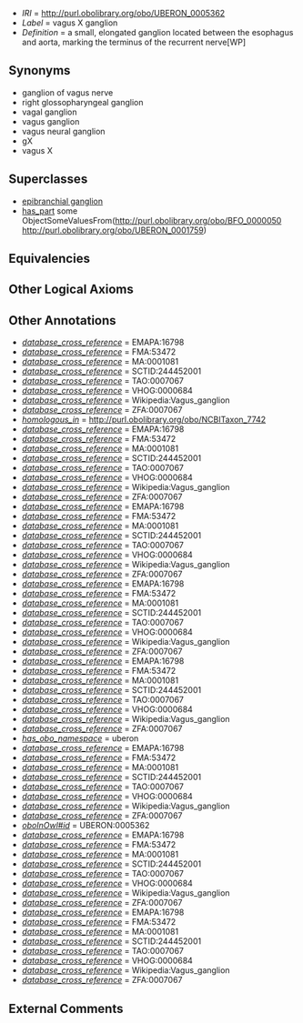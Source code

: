  * *IRI* = http://purl.obolibrary.org/obo/UBERON_0005362
 * *Label* = vagus X ganglion
 * *Definition* = a small, elongated ganglion located between the esophagus and aorta, marking the terminus of the recurrent nerve[WP]

## Synonyms

 * ganglion of vagus nerve
 * right glossopharyngeal ganglion
 * vagal ganglion
 * vagus ganglion
 * vagus neural ganglion
 * gX
 * vagus X

## Superclasses

 * [epibranchial ganglion](../../UBERON/27/UBERON_0009127.md)
 * [has_part](../../BFO/51/BFO_0000051.md) some ObjectSomeValuesFrom(<http://purl.obolibrary.org/obo/BFO_0000050> <http://purl.obolibrary.org/obo/UBERON_0001759>)

## Equivalencies


## Other Logical Axioms


## Other Annotations

 * *[database_cross_reference](../../ef/oboInOwl#hasDbXref.md)* = EMAPA:16798
 * *[database_cross_reference](../../ef/oboInOwl#hasDbXref.md)* = FMA:53472
 * *[database_cross_reference](../../ef/oboInOwl#hasDbXref.md)* = MA:0001081
 * *[database_cross_reference](../../ef/oboInOwl#hasDbXref.md)* = SCTID:244452001
 * *[database_cross_reference](../../ef/oboInOwl#hasDbXref.md)* = TAO:0007067
 * *[database_cross_reference](../../ef/oboInOwl#hasDbXref.md)* = VHOG:0000684
 * *[database_cross_reference](../../ef/oboInOwl#hasDbXref.md)* = Wikipedia:Vagus_ganglion
 * *[database_cross_reference](../../ef/oboInOwl#hasDbXref.md)* = ZFA:0007067
 * *[homologous_in](../../core#homologous/in/core#homologous_in.md)* = http://purl.obolibrary.org/obo/NCBITaxon_7742
 * *[database_cross_reference](../../ef/oboInOwl#hasDbXref.md)* = EMAPA:16798
 * *[database_cross_reference](../../ef/oboInOwl#hasDbXref.md)* = FMA:53472
 * *[database_cross_reference](../../ef/oboInOwl#hasDbXref.md)* = MA:0001081
 * *[database_cross_reference](../../ef/oboInOwl#hasDbXref.md)* = SCTID:244452001
 * *[database_cross_reference](../../ef/oboInOwl#hasDbXref.md)* = TAO:0007067
 * *[database_cross_reference](../../ef/oboInOwl#hasDbXref.md)* = VHOG:0000684
 * *[database_cross_reference](../../ef/oboInOwl#hasDbXref.md)* = Wikipedia:Vagus_ganglion
 * *[database_cross_reference](../../ef/oboInOwl#hasDbXref.md)* = ZFA:0007067
 * *[database_cross_reference](../../ef/oboInOwl#hasDbXref.md)* = EMAPA:16798
 * *[database_cross_reference](../../ef/oboInOwl#hasDbXref.md)* = FMA:53472
 * *[database_cross_reference](../../ef/oboInOwl#hasDbXref.md)* = MA:0001081
 * *[database_cross_reference](../../ef/oboInOwl#hasDbXref.md)* = SCTID:244452001
 * *[database_cross_reference](../../ef/oboInOwl#hasDbXref.md)* = TAO:0007067
 * *[database_cross_reference](../../ef/oboInOwl#hasDbXref.md)* = VHOG:0000684
 * *[database_cross_reference](../../ef/oboInOwl#hasDbXref.md)* = Wikipedia:Vagus_ganglion
 * *[database_cross_reference](../../ef/oboInOwl#hasDbXref.md)* = ZFA:0007067
 * *[database_cross_reference](../../ef/oboInOwl#hasDbXref.md)* = EMAPA:16798
 * *[database_cross_reference](../../ef/oboInOwl#hasDbXref.md)* = FMA:53472
 * *[database_cross_reference](../../ef/oboInOwl#hasDbXref.md)* = MA:0001081
 * *[database_cross_reference](../../ef/oboInOwl#hasDbXref.md)* = SCTID:244452001
 * *[database_cross_reference](../../ef/oboInOwl#hasDbXref.md)* = TAO:0007067
 * *[database_cross_reference](../../ef/oboInOwl#hasDbXref.md)* = VHOG:0000684
 * *[database_cross_reference](../../ef/oboInOwl#hasDbXref.md)* = Wikipedia:Vagus_ganglion
 * *[database_cross_reference](../../ef/oboInOwl#hasDbXref.md)* = ZFA:0007067
 * *[database_cross_reference](../../ef/oboInOwl#hasDbXref.md)* = EMAPA:16798
 * *[database_cross_reference](../../ef/oboInOwl#hasDbXref.md)* = FMA:53472
 * *[database_cross_reference](../../ef/oboInOwl#hasDbXref.md)* = MA:0001081
 * *[database_cross_reference](../../ef/oboInOwl#hasDbXref.md)* = SCTID:244452001
 * *[database_cross_reference](../../ef/oboInOwl#hasDbXref.md)* = TAO:0007067
 * *[database_cross_reference](../../ef/oboInOwl#hasDbXref.md)* = VHOG:0000684
 * *[database_cross_reference](../../ef/oboInOwl#hasDbXref.md)* = Wikipedia:Vagus_ganglion
 * *[database_cross_reference](../../ef/oboInOwl#hasDbXref.md)* = ZFA:0007067
 * *[has_obo_namespace](../../ce/oboInOwl#hasOBONamespace.md)* = uberon
 * *[database_cross_reference](../../ef/oboInOwl#hasDbXref.md)* = EMAPA:16798
 * *[database_cross_reference](../../ef/oboInOwl#hasDbXref.md)* = FMA:53472
 * *[database_cross_reference](../../ef/oboInOwl#hasDbXref.md)* = MA:0001081
 * *[database_cross_reference](../../ef/oboInOwl#hasDbXref.md)* = SCTID:244452001
 * *[database_cross_reference](../../ef/oboInOwl#hasDbXref.md)* = TAO:0007067
 * *[database_cross_reference](../../ef/oboInOwl#hasDbXref.md)* = VHOG:0000684
 * *[database_cross_reference](../../ef/oboInOwl#hasDbXref.md)* = Wikipedia:Vagus_ganglion
 * *[database_cross_reference](../../ef/oboInOwl#hasDbXref.md)* = ZFA:0007067
 * *[oboInOwl#id](../../id/oboInOwl#id.md)* = UBERON:0005362
 * *[database_cross_reference](../../ef/oboInOwl#hasDbXref.md)* = EMAPA:16798
 * *[database_cross_reference](../../ef/oboInOwl#hasDbXref.md)* = FMA:53472
 * *[database_cross_reference](../../ef/oboInOwl#hasDbXref.md)* = MA:0001081
 * *[database_cross_reference](../../ef/oboInOwl#hasDbXref.md)* = SCTID:244452001
 * *[database_cross_reference](../../ef/oboInOwl#hasDbXref.md)* = TAO:0007067
 * *[database_cross_reference](../../ef/oboInOwl#hasDbXref.md)* = VHOG:0000684
 * *[database_cross_reference](../../ef/oboInOwl#hasDbXref.md)* = Wikipedia:Vagus_ganglion
 * *[database_cross_reference](../../ef/oboInOwl#hasDbXref.md)* = ZFA:0007067
 * *[database_cross_reference](../../ef/oboInOwl#hasDbXref.md)* = EMAPA:16798
 * *[database_cross_reference](../../ef/oboInOwl#hasDbXref.md)* = FMA:53472
 * *[database_cross_reference](../../ef/oboInOwl#hasDbXref.md)* = MA:0001081
 * *[database_cross_reference](../../ef/oboInOwl#hasDbXref.md)* = SCTID:244452001
 * *[database_cross_reference](../../ef/oboInOwl#hasDbXref.md)* = TAO:0007067
 * *[database_cross_reference](../../ef/oboInOwl#hasDbXref.md)* = VHOG:0000684
 * *[database_cross_reference](../../ef/oboInOwl#hasDbXref.md)* = Wikipedia:Vagus_ganglion
 * *[database_cross_reference](../../ef/oboInOwl#hasDbXref.md)* = ZFA:0007067

## External Comments

